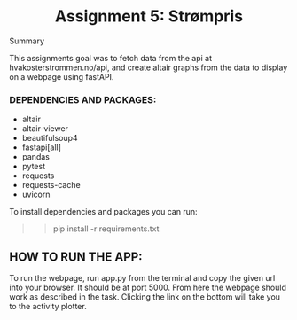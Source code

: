 <h1 align="center">Assignment 5: Strømpris</h1

<p align="center">Summary</p>


This assignments goal was to fetch data from the api at hvakosterstrommen.no/api, and create altair graphs from the data to display on a webpage using fastAPI.

### DEPENDENCIES AND PACKAGES:
- altair
- altair-viewer
- beautifulsoup4
- fastapi[all]
- pandas
- pytest
- requests
- requests-cache
- uvicorn

To install dependencies and packages you can run:
>>pip install -r requirements.txt



## HOW TO RUN THE APP:
To run the webpage, run app.py from the terminal and copy the given url into your browser. It should be at port 5000. From here the webpage should work as described in the task. Clicking the link on the bottom will take you to the activity plotter.
